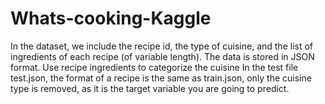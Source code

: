 # Whats-cooking-Kaggle
In the dataset, we include the recipe id, the type of cuisine, and the list of ingredients of each recipe (of variable length). The data is stored in JSON format. 
Use recipe ingredients to categorize the cuisine In the test file test.json, the format of a recipe is the same as train.json, only the cuisine type is removed, as it is the target variable you are going to predict.
